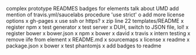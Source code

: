 complex prototype
READMES
badges for elements
talk about UMD
add mention of travis.yml/saucelabs procedure
'use strict'
o add more license options
x gh-pages
x use ssh or https?
x zip line 22 templates/README
x register npm
x test generator
x test server
x DUH, switch to JSON file, lol!
x register bower
x bower.json
x npm
x bower
x david
x travis
x intern testing
x remove iife from element
x README.md
x sourcemaps
x license
x readme
x package.json
x bower
x test phantomjs
x add badges to readme
